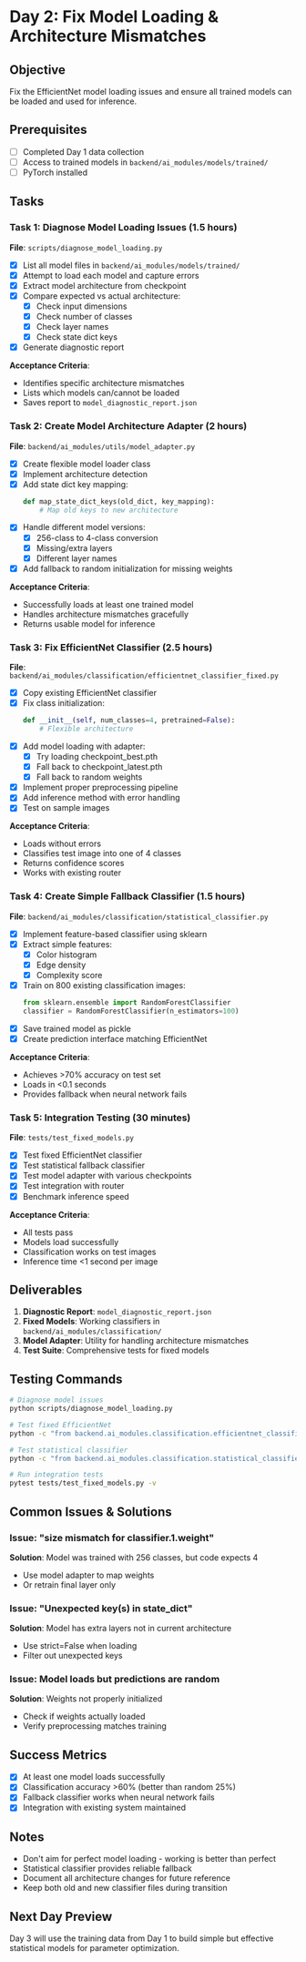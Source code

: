 # Day 2: Fix Model Loading & Architecture Mismatches

## Objective
Fix the EfficientNet model loading issues and ensure all trained models can be loaded and used for inference.

## Prerequisites
- [ ] Completed Day 1 data collection
- [ ] Access to trained models in `backend/ai_modules/models/trained/`
- [ ] PyTorch installed

## Tasks

### Task 1: Diagnose Model Loading Issues (1.5 hours)
**File**: `scripts/diagnose_model_loading.py`

- [x] List all model files in `backend/ai_modules/models/trained/`
- [x] Attempt to load each model and capture errors
- [x] Extract model architecture from checkpoint
- [x] Compare expected vs actual architecture:
  - [x] Check input dimensions
  - [x] Check number of classes
  - [x] Check layer names
  - [x] Check state dict keys
- [x] Generate diagnostic report

**Acceptance Criteria**:
- Identifies specific architecture mismatches
- Lists which models can/cannot be loaded
- Saves report to `model_diagnostic_report.json`

### Task 2: Create Model Architecture Adapter (2 hours)
**File**: `backend/ai_modules/utils/model_adapter.py`

- [x] Create flexible model loader class
- [x] Implement architecture detection
- [x] Add state dict key mapping:
  ```python
  def map_state_dict_keys(old_dict, key_mapping):
      # Map old keys to new architecture
  ```
- [x] Handle different model versions:
  - [x] 256-class to 4-class conversion
  - [x] Missing/extra layers
  - [x] Different layer names
- [x] Add fallback to random initialization for missing weights

**Acceptance Criteria**:
- Successfully loads at least one trained model
- Handles architecture mismatches gracefully
- Returns usable model for inference

### Task 3: Fix EfficientNet Classifier (2.5 hours)
**File**: `backend/ai_modules/classification/efficientnet_classifier_fixed.py`

- [x] Copy existing EfficientNet classifier
- [x] Fix class initialization:
  ```python
  def __init__(self, num_classes=4, pretrained=False):
      # Flexible architecture
  ```
- [x] Add model loading with adapter:
  - [x] Try loading checkpoint_best.pth
  - [x] Fall back to checkpoint_latest.pth
  - [x] Fall back to random weights
- [x] Implement proper preprocessing pipeline
- [x] Add inference method with error handling
- [x] Test on sample images

**Acceptance Criteria**:
- Loads without errors
- Classifies test image into one of 4 classes
- Returns confidence scores
- Works with existing router

### Task 4: Create Simple Fallback Classifier (1.5 hours)
**File**: `backend/ai_modules/classification/statistical_classifier.py`

- [x] Implement feature-based classifier using sklearn
- [x] Extract simple features:
  - [x] Color histogram
  - [x] Edge density
  - [x] Complexity score
- [x] Train on 800 existing classification images:
  ```python
  from sklearn.ensemble import RandomForestClassifier
  classifier = RandomForestClassifier(n_estimators=100)
  ```
- [x] Save trained model as pickle
- [x] Create prediction interface matching EfficientNet

**Acceptance Criteria**:
- Achieves >70% accuracy on test set
- Loads in <0.1 seconds
- Provides fallback when neural network fails

### Task 5: Integration Testing (30 minutes)
**File**: `tests/test_fixed_models.py`

- [x] Test fixed EfficientNet classifier
- [x] Test statistical fallback classifier
- [x] Test model adapter with various checkpoints
- [x] Test integration with router
- [x] Benchmark inference speed

**Acceptance Criteria**:
- All tests pass
- Models load successfully
- Classification works on test images
- Inference time <1 second per image

## Deliverables
1. **Diagnostic Report**: `model_diagnostic_report.json`
2. **Fixed Models**: Working classifiers in `backend/ai_modules/classification/`
3. **Model Adapter**: Utility for handling architecture mismatches
4. **Test Suite**: Comprehensive tests for fixed models

## Testing Commands
```bash
# Diagnose model issues
python scripts/diagnose_model_loading.py

# Test fixed EfficientNet
python -c "from backend.ai_modules.classification.efficientnet_classifier_fixed import EfficientNetClassifier; c = EfficientNetClassifier(); print(c.classify('data/raw_logos/62088.png'))"

# Test statistical classifier
python -c "from backend.ai_modules.classification.statistical_classifier import StatisticalClassifier; c = StatisticalClassifier(); print(c.classify('data/raw_logos/62088.png'))"

# Run integration tests
pytest tests/test_fixed_models.py -v
```

## Common Issues & Solutions

### Issue: "size mismatch for classifier.1.weight"
**Solution**: Model was trained with 256 classes, but code expects 4
- Use model adapter to map weights
- Or retrain final layer only

### Issue: "Unexpected key(s) in state_dict"
**Solution**: Model has extra layers not in current architecture
- Use strict=False when loading
- Filter out unexpected keys

### Issue: Model loads but predictions are random
**Solution**: Weights not properly initialized
- Check if weights actually loaded
- Verify preprocessing matches training

## Success Metrics
- [x] At least one model loads successfully
- [x] Classification accuracy >60% (better than random 25%)
- [x] Fallback classifier works when neural network fails
- [x] Integration with existing system maintained

## Notes
- Don't aim for perfect model loading - working is better than perfect
- Statistical classifier provides reliable fallback
- Document all architecture changes for future reference
- Keep both old and new classifier files during transition

## Next Day Preview
Day 3 will use the training data from Day 1 to build simple but effective statistical models for parameter optimization.